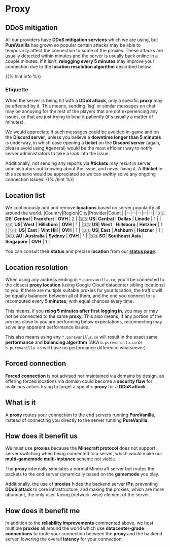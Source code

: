 # Proxy
## DDoS mitigation
All our providers have **DDoS mitigation services** which we are using, but **PureVanilla** has grown so popular certain attacks may be able to temporarily affect the connection to some of the proxies. These attacks are usually detected within minutes and the server is usually back online in a couple minutes. If it isn't, **relogging every 5 minutes** may improve your connection due to the **location resolution algorithm** described below.

{{% hint info %}}
### Etiquette
When the server is being hit with a **DDoS attack**, only a specific **proxy** may be affected by it. This means, sending 'lag' or similar messages on chat may be annoying for the rest of the players that are not experiencing any issues, or that are just trying to bear it patiently (it's usually a matter of minutes).

We would appreciate if such messages could be avoided in-game and on the **Discord server**, unless you believe a **downtime longer than 5 minutes** is underway, in which case opening a **ticket** on the **Discord server** (again, please avoid using #general) would be the most efficient way to notify server administrators to take a look into the issue.

Additionally, not sending any reports via **#tickets** may result in server administrators not knowing about the issue, and never fixing it. A **#ticket** in this scenario would be appreciated so we can swiftly solve any ongoing connection issues.
{{% /hint %}}

## Location list
We continuously add and remove **locations** based on server popularity all around the world.
|Country|Region|City|Provider|Count  |
|--|--|--|--|--|
|🇩🇪 **DE**| **Central** | **Frankfurt** | **OVH** | 2 |
|🇺🇸 **US**| **Central** | **Dallas** | **Linode** | 1 |
|🇺🇸 **US**| **West** | **Hillsboro** | **OVH** | 1 |
|🇺🇸 **US**| **West** | **Hillsboro** | **Hetzner** | 1 |
|🇺🇸 **US**| **East** | **Vint Hill** | **OVH** | 1 |
|🇺🇸 **US**| **East** | **Ashburn** | **Hetzner** | 1 |
|🇦🇺 **AU**| **Australia** | **Sydney** | **OVH** | 1 |
|🇸🇬 **SG**| **Southeast Asia** | **Singapore** | **OVH** | 1 |

You can consult their **status** and precise **location** from our [**status page**](https://purevanilla.co/status).

## Location resolution
When using any address ending in ``*.purevanilla.co``, you'll be connected to the closest **proxy location** (using Google Cloud datacenter sibling locations) to you. If there are multiple suitable proxies for your location, the traffic will be equally balanced between all of them, and the one you connect to is recomputed every **5 minutes**, with equal chances every time.

This means, if you **relog 5 minutes after first logging in**, you may or may not be connected to the same **proxy**. This also means, if any portion of the proxies close to you are performing below expectations, reconnecting may solve any apparent performance issues.

This also means using any ``*.purevanilla.co`` will result in the exact same **performance** and **balancing algorithm** (AKA ``b.purevanilla.co`` or ``b.purevanilla.co`` will have no performance difference whatsoever).

## Forced connection
**Forced connection** is not advised nor maintained via domains by design, as offering forced locations via domain could become a **security flaw** for malicious actors trying to target a specific **proxy** for a **DDoS attack**. 

## What is it
A **proxy** routes your connection to the end servers running **PureVanilla**, instead of connecting you directly to the server running **PureVanilla**.

## How does it benefit us
We must use **proxies** because the **Minecraft protocol** does not support server switching when being connected to a server, which would make our **multi-gamemode multi-instance** scheme not viable.

The **proxy** internally simulates a normal Minecraft server but routes the packets to the end server dynamically based on the **gamemode** you play.

Additionally, the use of **proxies** hides the backend server **IPs**, preventing **DDoS attack** to core infrastructure, and making the proxies, which are more abundant, the only user-facing (network-wise) element of the server.

## How does it benefit me
In addition to the **reliability improvements** commented above, we host multiple **proxies** all around the world which use **datacenter-grade connections** to route your connection between the **proxy** and the backend server, lowering the overall **latency** for your connection.

